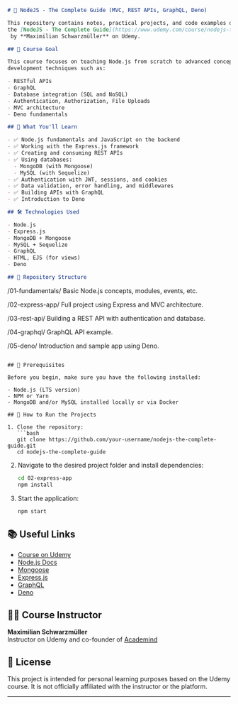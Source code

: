 

```markdown
# 📘 NodeJS - The Complete Guide (MVC, REST APIs, GraphQL, Deno)

This repository contains notes, practical projects, and code examples developed while following 
the [NodeJS - The Complete Guide](https://www.udemy.com/course/nodejs-the-complete-guide/) course
 by **Maximilian Schwarzmüller** on Udemy.

## 🎯 Course Goal

This course focuses on teaching Node.js from scratch to advanced concepts, covering modern backend 
development techniques such as:

- RESTful APIs
- GraphQL
- Database integration (SQL and NoSQL)
- Authentication, Authorization, File Uploads
- MVC architecture
- Deno fundamentals

## 🧠 What You'll Learn

- ✅ Node.js fundamentals and JavaScript on the backend
- ✅ Working with the Express.js framework
- ✅ Creating and consuming REST APIs
- ✅ Using databases:
  - MongoDB (with Mongoose)
  - MySQL (with Sequelize)
- ✅ Authentication with JWT, sessions, and cookies
- ✅ Data validation, error handling, and middlewares
- ✅ Building APIs with GraphQL
- ✅ Introduction to Deno

## 🛠 Technologies Used

- Node.js
- Express.js
- MongoDB + Mongoose
- MySQL + Sequelize
- GraphQL
- HTML, EJS (for views)
- Deno

## 📂 Repository Structure

```
/01-fundamentals/
  Basic Node.js concepts, modules, events, etc.
  
/02-express-app/
  Full project using Express and MVC architecture.
  
/03-rest-api/
  Building a REST API with authentication and database.

/04-graphql/
  GraphQL API example.

/05-deno/
  Introduction and sample app using Deno.
```

## 📌 Prerequisites

Before you begin, make sure you have the following installed:

- Node.js (LTS version)
- NPM or Yarn
- MongoDB and/or MySQL installed locally or via Docker

## 🚀 How to Run the Projects

1. Clone the repository:
   ```bash
   git clone https://github.com/your-username/nodejs-the-complete-guide.git
   cd nodejs-the-complete-guide
   ```

2. Navigate to the desired project folder and install dependencies:
   ```bash
   cd 02-express-app
   npm install
   ```

3. Start the application:
   ```bash
   npm start
   ```

## 📚 Useful Links

- [Course on Udemy](https://www.udemy.com/course/nodejs-the-complete-guide/)
- [Node.js Docs](https://nodejs.org/)
- [Mongoose](https://mongoosejs.com/)
- [Express.js](https://expressjs.com/)
- [GraphQL](https://graphql.org/)
- [Deno](https://deno.land/)

## 👨‍💻 Course Instructor

**Maximilian Schwarzmüller**  
Instructor on Udemy and co-founder of [Academind](https://academind.com/)

## 📝 License

This project is intended for personal learning purposes based on the Udemy course. It is not officially 
affiliated with the instructor or the platform.

---
```

